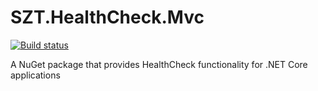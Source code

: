 # SZT.HealthCheck.Mvc

[![Build status](https://sevenzerothree.visualstudio.com/Health%20Check/_apis/build/status/HealthCheck.Main)](https://sevenzerothree.visualstudio.com/Health%20Check/_build/latest?definitionId=8)

A NuGet package that provides HealthCheck functionality for .NET Core applications
